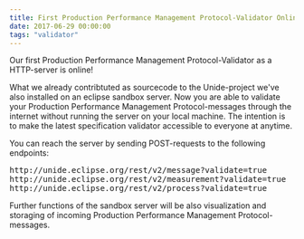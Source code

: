 ```yaml
---
title: First Production Performance Management Protocol-Validator Online
date: 2017-06-29 00:00:00
tags: "validator"
---
```

Our first Production Performance Management Protocol-Validator as a HTTP-server is online! 

What we already contribtuted as sourcecode to the Unide-project we've also installed on an eclipse sandbox server. Now you are able to validate your Production Performance Management Protocol-messages through the internet without running the server on your local machine. The intention is to make the latest specification validator accessible to everyone at anytime. 

You can reach the server by sending POST-requests to the following endpoints:

<pre>
<a>http://unide.eclipse.org/rest/v2/message?validate=true</a>
<a>http://unide.eclipse.org/rest/v2/measurement?validate=true</a>
<a>http://unide.eclipse.org/rest/v2/process?validate=true</a>
</pre>

Further functions of the sandbox server will be also visualization and storaging of incoming Production Performance Management Protocol-messages.
